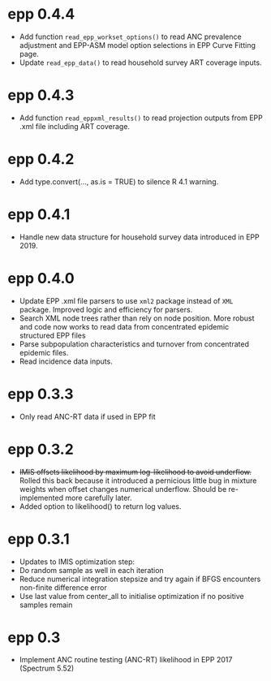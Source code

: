 # epp 0.4.4

- Add function `read_epp_workset_options()` to read ANC prevalence adjustment and EPP-ASM model 
  option selections in EPP Curve Fitting page.
- Update `read_epp_data()` to read household survey ART coverage inputs.
  
# epp 0.4.3

- Add function `read_eppxml_results()` to read projection outputs from EPP .xml file including ART coverage.

# epp 0.4.2

- Add type.convert(..., as.is = TRUE) to silence R 4.1 warning.

# epp 0.4.1

- Handle new data structure for household survey data introduced in EPP 2019.

# epp 0.4.0
- Update EPP .xml file parsers to use `xml2` package instead of `XML` package. Improved logic and efficiency for parsers.
- Search XML node trees rather than rely on node position. More robust and code now works to read data from concentrated epidemic structured EPP files
- Parse subpopulation characteristics and turnover from concentrated epidemic files.
- Read incidence data inputs.

# epp 0.3.3

- Only read ANC-RT data if used in EPP fit

# epp 0.3.2

- ~~IMIS offsets likelihood by maximum log-likelihood to avoid underflow.~~  Rolled this back because it introduced a pernicious little bug in mixture weights when offset changes numerical underflow. Should be re-implemented more carefully later.
- Added option to likelihood() to return log values.

# epp 0.3.1

- Updates to IMIS optimization step:
 - Do random sample as well in each iteration
 - Reduce numerical integration stepsize and try again if BFGS encounters non-finite difference error
 - Use last value from center_all to initialise optimization if no positive samples remain

# epp 0.3

- Implement ANC routine testing (ANC-RT) likelihood in EPP 2017 (Spectrum 5.52)
